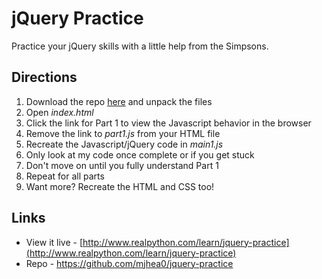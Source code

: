 # jQuery Practice

Practice your jQuery skills with a little help from the Simpsons.

## Directions

1. Download the repo [here](https://github.com/mjhea0/jquery-practice/archive/master.zip) and unpack the files
1. Open *index.html*
1. Click the link for Part 1 to view the Javascript behavior in the browser
1. Remove the link to *part1.js* from your HTML file
1. Recreate the Javascript/jQuery code in *main1.js*
1. Only look at my code once complete or if you get stuck
1. Don't move on until you fully understand Part 1
1. Repeat for all parts
1. Want more? Recreate the HTML and CSS too!

## Links

- View it live - [http://www.realpython.com/learn/jquery-practice](http://www.realpython.com/learn/jquery-practice)
- Repo - https://github.com/mjhea0/jquery-practice